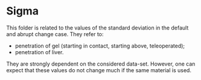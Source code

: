 # Sigma

This folder is related to the values of the standard deviation in the default and abrupt change case. They refer to:
- penetration of gel (starting in contact, starting above, teleoperated);
- penetration of liver.

They are strongly dependent on the considered data-set. However, one can expect that these values do not change much if the same material is used.

